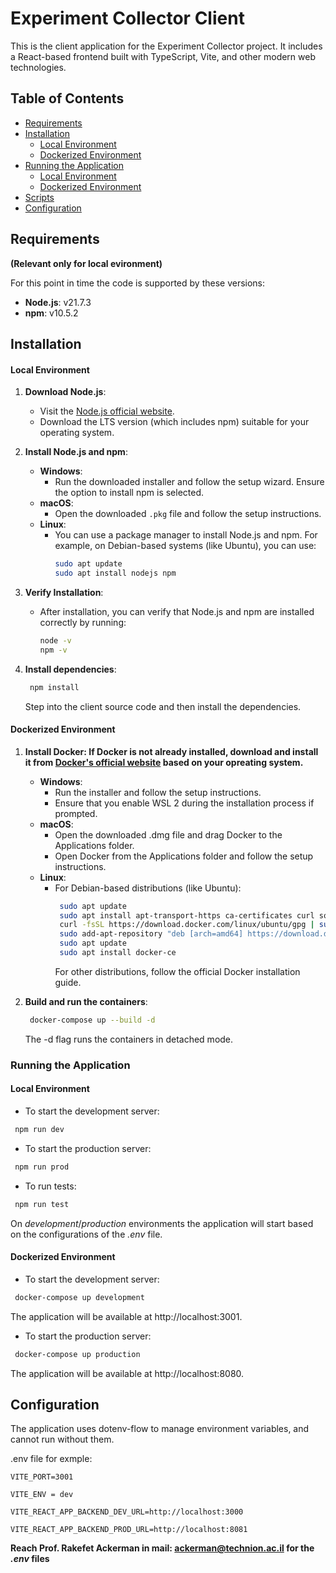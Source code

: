 # Experiment Collector Client

This is the client application for the Experiment Collector project. It includes a React-based frontend built with TypeScript, Vite, and other modern web technologies.

## Table of Contents

- [Requirements](#requirements)
- [Installation](#installation)
  - [Local Environment](#local-environment)
  - [Dockerized Environment](#dockerized-environment)
- [Running the Application](#running-the-application)
  - [Local Environment](#local-environment)
  - [Dockerized Environment](#dockerized-environment)
- [Scripts](#scripts)
- [Configuration](#configuration)

## Requirements

**(Relevant only for local evironment)**

For this point in time the code is supported by these versions:

- **Node.js**: v21.7.3
- **npm**: v10.5.2

## Installation

#### Local Environment

1. **Download Node.js**:

   - Visit the [Node.js official website](https://nodejs.org/).
   - Download the LTS version (which includes npm) suitable for your operating system.

2. **Install Node.js and npm**:

   - **Windows**:
     - Run the downloaded installer and follow the setup wizard. Ensure the option to install npm is selected.
   - **macOS**:
     - Open the downloaded `.pkg` file and follow the setup instructions.
   - **Linux**:
     - You can use a package manager to install Node.js and npm. For example, on Debian-based systems (like Ubuntu), you can use:
       ```bash
       sudo apt update
       sudo apt install nodejs npm
       ```

3. **Verify Installation**:
   - After installation, you can verify that Node.js and npm are installed correctly by running:
     ```bash
     node -v
     npm -v
     ```
4. **Install dependencies**:
   ```bash
    npm install
   ```
   Step into the client source code and then install the dependencies.

#### Dockerized Environment

1. **Install Docker: If Docker is not already installed, download and install it from [Docker's official website](https://www.docker.com/) based on your opreating system.**

   - **Windows**:
     - Run the installer and follow the setup instructions.
     - Ensure that you enable WSL 2 during the installation process if prompted.
   - **macOS**:
     - Open the downloaded .dmg file and drag Docker to the Applications folder.
     - Open Docker from the Applications folder and follow the setup instructions.
   - **Linux**:
     - For Debian-based distributions (like Ubuntu):
       ```bash
        sudo apt update
        sudo apt install apt-transport-https ca-certificates curl software-properties-common
        curl -fsSL https://download.docker.com/linux/ubuntu/gpg | sudo apt-key add -
        sudo add-apt-repository "deb [arch=amd64] https://download.docker.com/linux/ubuntu $(lsb_release -cs) stable"
        sudo apt update
        sudo apt install docker-ce
       ```
       For other distributions, follow the official Docker installation guide.

2. **Build and run the containers**:
   ```bash
    docker-compose up --build -d
   ```
   The -d flag runs the containers in detached mode.

### Running the Application

#### Local Environment

- To start the development server:

```bash
 npm run dev
```

- To start the production server:

```bash
 npm run prod
```

- To run tests:

```bash
 npm run test
```

On _development_/_production_ environments the application will start based on the configurations of the _.env_ file.

#### Dockerized Environment

- To start the development server:

```bash
 docker-compose up development
```

The application will be available at http://localhost:3001.

- To start the production server:

```bash
 docker-compose up production
```

The application will be available at http://localhost:8080.

## Configuration

The application uses dotenv-flow to manage environment variables, and cannot run without them.

.env file for exmple:

```env
VITE_PORT=3001

VITE_ENV = dev

VITE_REACT_APP_BACKEND_DEV_URL=http://localhost:3000

VITE_REACT_APP_BACKEND_PROD_URL=http://localhost:8081

```

**Reach Prof. Rakefet Ackerman in mail: [ackerman\@technion.ac.il](mailto:ackerman@technion.ac.il?subject=Request%20for%20ENV%20files) for the _.env_ files**
